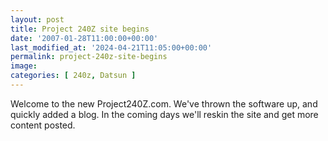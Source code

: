```yaml
---
layout: post
title: Project 240Z site begins
date: '2007-01-28T11:00:00+00:00'
last_modified_at: '2024-04-21T11:05:00+00:00'
permalink: project-240z-site-begins
image: 
categories: [ 240z, Datsun ]
---
```

Welcome to the new Project240Z.com. We've thrown the software up, and quickly added a blog. In the coming days we'll reskin the site and get more content posted.